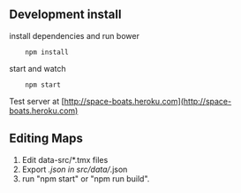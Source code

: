 ## Development install

install dependencies and run bower

		npm install

start and watch

		npm start

Test server at [http://space-boats.heroku.com](http://space-boats.heroku.com)

## Editing Maps
1. Edit data-src/*.tmx files
2. Export *.json in src/data/*.json
2. run "npm start" or "npm run build". 

